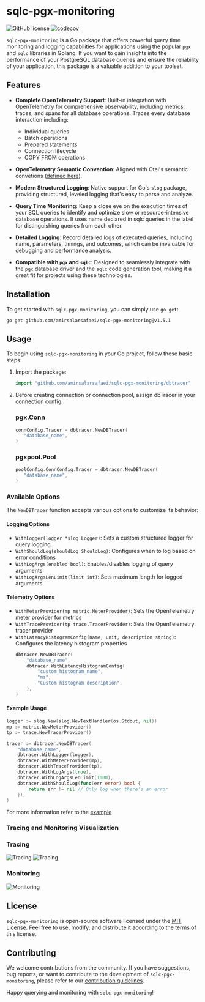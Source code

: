 # sqlc-pgx-monitoring

![GitHub license](https://img.shields.io/badge/license-MIT-blue.svg)
[![codecov](https://codecov.io/github/amirsalarsafaei/sqlc-pgx-monitoring/graph/badge.svg?token=NT5PXGLJMS)](https://codecov.io/github/amirsalarsafaei/sqlc-pgx-monitoring)

`sqlc-pgx-monitoring` is a Go package that offers powerful query time monitoring and logging capabilities for applications using the popular `pgx` and `sqlc` libraries in Golang. If you want to gain insights into the performance of your PostgreSQL database queries and ensure the reliability of your application, this package is a valuable addition to your toolset.

## Features

- **Complete OpenTelemetry Support**: Built-in integration with OpenTelemetry for comprehensive observability, including metrics, traces, and spans for all database operations. Traces every database interaction including:
  - Individual queries
  - Batch operations
  - Prepared statements
  - Connection lifecycle
  - COPY FROM operations
 
- **OpenTelemetry Semantic Convention**: Aligned with Otel's semantic convetions ([defined here](https://opentelemetry.io/docs/specs/semconv/database/)). 

- **Modern Structured Logging**: Native support for Go's `slog` package, providing structured, leveled logging that's easy to parse and analyze.

- **Query Time Monitoring**: Keep a close eye on the execution times of your SQL queries to identify and optimize slow or resource-intensive database operations. It uses name declared in sqlc queries in the label for distinguishing queries from each other.

- **Detailed Logging**: Record detailed logs of executed queries, including name, parameters, timings, and outcomes, which can be invaluable for debugging and performance analysis.

- **Compatible with `pgx` and `sqlc`**: Designed to seamlessly integrate with the `pgx` database driver and the `sqlc` code generation tool, making it a great fit for projects using these technologies.

## Installation

To get started with `sqlc-pgx-monitoring`, you can simply use `go get`:

```shell
go get github.com/amirsalarsafaei/sqlc-pgx-monitoring@v1.5.1
```

## Usage

To begin using `sqlc-pgx-monitoring` in your Go project, follow these basic steps:

1. Import the package:
   ```go
   import "github.com/amirsalarsafaei/sqlc-pgx-monitoring/dbtracer"
   ```

2. Before creating connection or connection pool, assign dbTracer in your connection config:

   ### pgx.Conn
   ```go
   connConfig.Tracer = dbtracer.NewDBTracer(
      "database_name",
   )
   ```
   ### pgxpool.Pool
   ```go
   poolConfig.ConnConfig.Tracer = dbtracer.NewDBTracer(
      "database_name",
   )
   ```

### Available Options

The `NewDBTracer` function accepts various options to customize its behavior:

#### Logging Options
- `WithLogger(logger *slog.Logger)`: Sets a custom structured logger for query logging
- `WithShouldLog(shouldLog ShouldLog)`: Configures when to log based on error conditions
- `WithLogArgs(enabled bool)`: Enables/disables logging of query arguments
- `WithLogArgsLenLimit(limit int)`: Sets maximum length for logged arguments

#### Telemetry Options
- `WithMeterProvider(mp metric.MeterProvider)`: Sets the OpenTelemetry meter provider for metrics
- `WithTraceProvider(tp trace.TracerProvider)`: Sets the OpenTelemetry tracer provider
- `WithLatencyHistogramConfig(name, unit, description string)`: Configures the latency histogram properties
  ```go
  dbtracer.NewDBTracer(
      "database_name",
      dbtracer.WithLatencyHistogramConfig(
          "custom_histogram_name",
          "ms",
          "Custom histogram description",
      ),
  )
  ```

#### Example Usage

```go
logger := slog.New(slog.NewTextHandler(os.Stdout, nil))
mp := metric.NewMeterProvider()
tp := trace.NewTracerProvider()

tracer := dbtracer.NewDBTracer(
    "database_name",
    dbtracer.WithLogger(logger),
    dbtracer.WithMeterProvider(mp),
    dbtracer.WithTraceProvider(tp),
    dbtracer.WithLogArgs(true),
    dbtracer.WithLogArgsLenLimit(1000),
    dbtracer.WithShouldLog(func(err error) bool {
        return err != nil // Only log when there's an error
    }),
)
```

For more information refer to the [example](internal/example)


### Tracing and Monitoring Visualization
### Tracing
![Tracing](./docs/tracing-1.png)
![Tracing](./docs/tracing-2.png)

### Monitoring
![Monitoring](./docs/monitoring.png)

## License

`sqlc-pgx-monitoring` is open-source software licensed under the [MIT License](LICENSE). Feel free to use, modify, and distribute it according to the terms of this license.

## Contributing

We welcome contributions from the community. If you have suggestions, bug reports, or want to contribute to the development of `sqlc-pgx-monitoring`, please refer to our [contribution guidelines](CONTRIBUTING.md).

Happy querying and monitoring with `sqlc-pgx-monitoring`!

